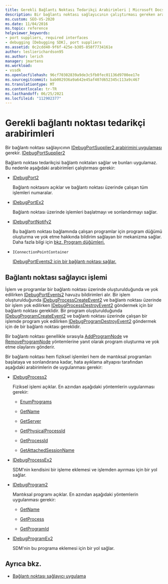 ```yaml
---
title: Gerekli Bağlantı Noktası Tedarikçi Arabirimleri | Microsoft Docs
description: Bir bağlantı noktası sağlayıcının çalıştırması gereken arabirimler hakkında bilgi edinmek. Bağlantı noktası tedarikçisi bağlantı noktaları sağlar ve bunları uygulamaz.
ms.custom: SEO-VS-2020
ms.date: 11/04/2016
ms.topic: reference
helpviewer_keywords:
- port suppliers, required interfaces
- debugging [Debugging SDK], port suppliers
ms.assetid: 0c2cdd40-9f6f-425e-b305-858f7734161e
author: leslierichardson95
ms.author: lerich
manager: jmartens
ms.workload:
- vssdk
ms.openlocfilehash: 96cf70302839a9de3c5fb0fec01136d9700ee17e
ms.sourcegitcommit: bab002936a9a642e45af407d652345c113a9c467
ms.translationtype: MT
ms.contentlocale: tr-TR
ms.lasthandoff: 06/25/2021
ms.locfileid: "112902377"
---
```

# <a name="required-port-supplier-interfaces"></a>Gerekli bağlantı noktası tedarikçi arabirimleri
Bir bağlantı noktası sağlayıcının [IDebugPortSupplier2 arabirimini uygulaması](../../extensibility/debugger/reference/idebugportsupplier2.md) gerekir. [IDebugPortSupplier2](../../extensibility/debugger/reference/idebugportsupplier2.md)

 Bağlantı noktası tedarikçisi bağlantı noktaları sağlar ve bunları uygulamaz. Bu nedenle aşağıdaki arabirimleri çalıştırması gerekir:

- [IDebugPort2](../../extensibility/debugger/reference/idebugport2.md)

  Bağlantı noktasını açıklar ve bağlantı noktası üzerinde çalışan tüm işlemleri numaralar.

- [IDebugPortEx2](../../extensibility/debugger/reference/idebugportex2.md)

  Bağlantı noktası üzerinde işlemleri başlatmayı ve sonlandırmayı sağlar.

- [IDebugPortNotify2](../../extensibility/debugger/reference/idebugportnotify2.md)

  Bu bağlantı noktası bağlamında çalışan programlar için program düğümü oluşturma ve yok etme hakkında bildirim sağlayan bir mekanizma sağlar. Daha fazla bilgi için [bkz. Program düğümleri.](../../extensibility/debugger/program-nodes.md)

- `IConnectionPointContainer`

  [IDebugPortEvents2 için bir bağlantı noktası sağlar.](../../extensibility/debugger/reference/idebugportevents2.md)

## <a name="port-supplier-operation"></a>Bağlantı noktası sağlayıcı işlemi
 İşlem ve programlar bir bağlantı noktası üzerinde oluşturulduğunda ve yok edilirken [IDebugPortEvents2](../../extensibility/debugger/reference/idebugportevents2.md) havuzu bildirimleri alır. Bir işlem oluşturulduğunda [IDebugProcessCreateEvent2](../../extensibility/debugger/reference/idebugprocesscreateevent2.md) ve bağlantı noktası üzerinde bir işlem yok edilirken [IDebugProcessDestroyEvent2](../../extensibility/debugger/reference/idebugprocessdestroyevent2.md) göndermek için bir bağlantı noktası gereklidir. Bir program oluşturulduğunda [IDebugProgramCreateEvent2](../../extensibility/debugger/reference/idebugprogramcreateevent2.md) ve bağlantı noktası üzerinde çalışan bir işlemde program yok edilirken [IDebugProgramDestroyEvent2](../../extensibility/debugger/reference/idebugprogramdestroyevent2.md) göndermek için de bir bağlantı noktası gereklidir.

 Bir bağlantı noktası genellikle sırasıyla [AddProgramNode](../../extensibility/debugger/reference/idebugportnotify2-addprogramnode.md) ve [RemoveProgramNode](../../extensibility/debugger/reference/idebugportnotify2-removeprogramnode.md) yöntemlerine yanıt olarak program oluşturma ve yok etme olaylarını gönderir.

 Bir bağlantı noktası hem fiziksel işlemleri hem de mantıksal programları başlataya ve sonlandırana kadar, hata ayıklama altyapısı tarafından aşağıdaki arabirimlerin de uygulanması gerekir:

- [IDebugProcess2](../../extensibility/debugger/reference/idebugprocess2.md)

  Fiziksel işlemi açıklar. En azından aşağıdaki yöntemlerin uygulanması gerekir:

  - [EnumPrograms](../../extensibility/debugger/reference/idebugprocess2-enumprograms.md)

  - [GetName](../../extensibility/debugger/reference/idebugprocess2-getname.md)

  - [GetServer](../../extensibility/debugger/reference/idebugprocess2-getserver.md)

  - [GetPhysicalProcessId](../../extensibility/debugger/reference/idebugprocess2-getphysicalprocessid.md)

  - [GetProcessId](../../extensibility/debugger/reference/idebugprocess2-getprocessid.md)

  - [GetAttachedSessionName](../../extensibility/debugger/reference/idebugprocess2-getattachedsessionname.md)

- [IDebugProcessEx2](../../extensibility/debugger/reference/idebugprocessex2.md)

  SDM'nin kendisini bir işleme eklemesi ve işlemden ayırması için bir yol sağlar.

- [IDebugProgram2](../../extensibility/debugger/reference/idebugprogram2.md)

  Mantıksal programı açıklar. En azından aşağıdaki yöntemlerin uygulanması gerekir:

  - [GetName](../../extensibility/debugger/reference/idebugprogram2-getname.md)

  - [GetProcess](../../extensibility/debugger/reference/idebugprogram2-getprocess.md)

  - [GetProgramId](../../extensibility/debugger/reference/idebugprogram2-getprogramid.md)

- [IDebugProgramEx2](../../extensibility/debugger/reference/idebugprogramex2.md)

  SDM'nin bu programa eklemesi için bir yol sağlar.

## <a name="see-also"></a>Ayrıca bkz.
- [Bağlantı noktası sağlayıcı uygulama](../../extensibility/debugger/implementing-a-port-supplier.md)
